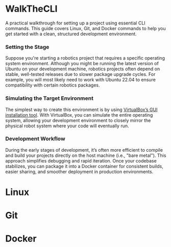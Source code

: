 # WalkTheCLI
A practical walkthrough for setting up a project using essential CLI commands. This guide covers Linux, Git, and Docker commands to help you get started with a clean, structured development environment.

### Setting the Stage
Suppose you're starting a robotics project that requires a specific operating system environment. Although you might be running the latest version of Ubuntu on your development machine, robotics projects often depend on stable, well-tested releases due to slower package upgrade cycles. For example, you will most likely need to work with Ubuntu 22.04 to ensure compatibility with certain robotics packages.

### Simulating the Target Environment
The simplest way to create this environment is by using [VirtualBox’s GUI installation tool](https://www.geeksforgeeks.org/how-to-install-virtualbox-on-windows/). With VirtualBox, you can simulate the entire operating system, allowing your development environment to closely mirror the physical robot system where your code will eventually run.

### Development Workflow
During the early stages of development, it’s often more efficient to compile and build your projects directly on the host machine (i.e., "bare metal"). This approach simplifies debugging and rapid iteration. Once your codebase stabilizes, you can package it into a Docker container for consistent builds, easier sharing, and smoother deployment in production environments. 

# Linux

# Git

# Docker
